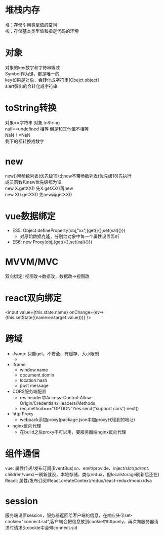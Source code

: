 # 堆栈内存  
堆：存储引用类型值的空间  
栈：存储基本类型值和指定代码的环境  
  
# 对象  
对象的key数字和字符串等效  
Symbol作为键，都是唯一的  
key如果是对象，会转化成字符串[Obejct object]  
alert弹出的会转化成字符串  

# toString转换  
对象==字符串 对象.toString  
null==undefined 相等 但是和其他值不相等  
NaN！=NaN  
剩下的都转换成数字  
  
# new  
new()带参数列表(优先级19)比new不带参数列表(优先级18)先执行  
成员函数和new优先级都为19  
new X.getXX() 先X.getXX()再new  
new X().getXX() 先new再getXX()  
  
# vue数据绑定
- ES5: Object.defineProperty(obj,"xx",{get(){},set(val){}})  
    - 对原始数据克隆，分别给对象中每一个属性设置监听  
- ES6: new Proxy(obj,{get(){},set(val){}})  
  
# MVVM/MVC  
双向绑定: 视图改->数据改，数据改->视图改  
  
# react双向绑定
<input value={this.state.name} onChange={ev=>{this.setState({name:ev.target.value})}} />  

# 跨域  
- Jsonp: 只能get，不安全、有缓存、大小限制  
    - <script src="http://xx.com/?callback=func"></script>  
- iframe  
    - window.name  
    - document.domin  
    - location.hash  
    - post message  
- CORS服务端配置
    - res.header中Access-Control-Allow-Origin/Credentials/Headers/Methods  
    - req.method==="OPTION"?res.send("support cors"):next()  
- http Proxy  
    - webpack添加proxy(package.json中加proxy代理到的地址)  
- nginx反向代理  
    - 在build之后proxy不可以用，要服务器端nginx反向代理  
  
# 组件通信  
vue: 属性传递/发布订阅(EventBus)$on、$emit/provide、inject/slot/$parent、$children/vuex(一刷新就没，本地存储，类似redux，但localstorage刷新后还在)  
React: 属性/发布订阅/React.createContext/redux/react-redux/mobix/dva  
  
# session  
服务端设置session，服务器返回给客户端的信息，在响应头带set-cookie="connect.sid",客户端会把信息放到cookie中httponly，再次向服务器请求时请求头cookie中会带connect.sid  
  